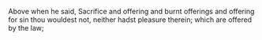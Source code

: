 Above when he said, Sacrifice and offering and burnt offerings and offering for sin thou wouldest not, neither hadst pleasure therein; which are offered by the law;
